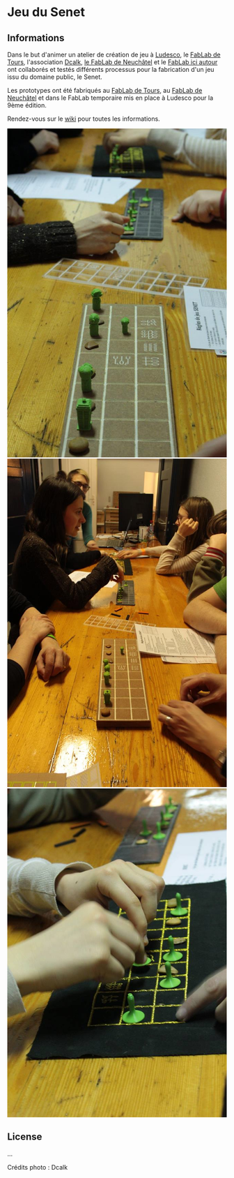 # Jeu du Senet

## Informations
Dans le but d'animer un atelier de création de jeu à [Ludesco](http://www.ludesco.ch), le [FabLab de Tours](http://www.funlab.fr), l'association [Dcalk](http://www.dcalk.org), [le FabLab de Neuchâtel](http://www.fablab-neuch.ch) et le [FabLab ici autour](http://www.fablab-iciautour.ch) ont collaborés et testés différents processus pour la fabrication d'un jeu issu du domaine public, le Senet.

Les prototypes ont été fabriqués au [FabLab de Tours](http://www.funlab.fr), au [FabLab de Neuchâtel](http://www.fablab-neuch.ch) et dans le FabLab temporaire mis en place à Ludesco pour la 9ème édition.

Rendez-vous sur le [wiki](https://github.com/LnCarrel/game_senet/wiki) pour toutes les informations.

![illustration](/images/workshop1.jpg)
![illustration](/images/workshop2.jpg)
![illustration](/images/workshop3.jpg)


## License
...

Crédits photo : Dcalk
